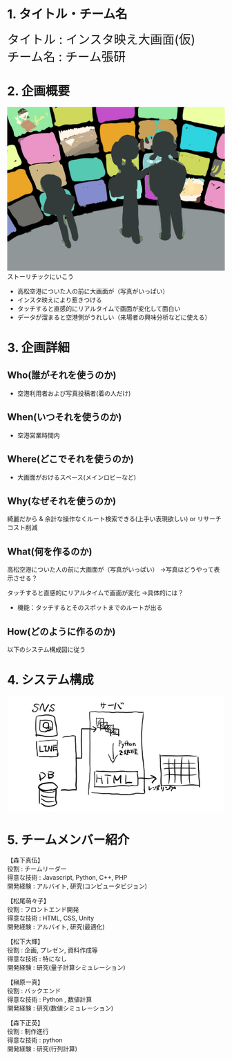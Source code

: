 # 1. タイトル・チーム名
<span style="font-size: 200%">タイトル : インスタ映え大画面(仮) </span>  
<span style="font-size: 200%">チーム名 : チーム張研 </span>

# 2. 企画概要
![](MATSUO_IMAGE.jpg)
ストーリチックにいこう
- 高松空港についた人の前に大画面が（写真がいっぱい）
- インスタ映えにより惹きつける
- タッチすると直感的にリアルタイムで画面が変化して面白い
- データが溜まると空港側がうれしい（来場者の興味分析などに使える）

# 3. 企画詳細
## Who(誰がそれを使うのか)
- 空港利用者および写真投稿者(着の人だけ)

## When(いつそれを使うのか)
- 空港営業時間内
  
## Where(どこでそれを使うのか)
- 大画面がおけるスペース(メインロビーなど)

## Why(なぜそれを使うのか)
綺麗だから & 余計な操作なくルート検索できる(上手い表現欲しい)
or リサーチコスト削減

## What(何を作るのか)
高松空港についた人の前に大画面が（写真がいっぱい）
→写真はどうやって表示させる？

タッチすると直感的にリアルタイムで画面が変化
→具体的には？
- 機能：タッチするとそのスポットまでのルートが出る

## How(どのように作るのか)
以下のシステム構成図に従う

# 4. システム構成
![](system.jpg)

# 5. チームメンバー紹介
【森下真伍】  
役割 : チームリーダー  
得意な技術 : Javascript, Python, C++, PHP  
開発経験 : アルバイト, 研究(コンピュータビジョン)

【松尾萌々子】  
役割 : フロントエンド開発  
得意な技術 : HTML, CSS, Unity  
開発経験 : アルバイト, 研究(最適化)

【松下大輝】  
役割 : 企画, プレゼン, 資料作成等  
得意な技術 : 特になし  
開発経験 : 研究(量子計算シミュレーション) 

【榊原一真】  
役割 : バックエンド  
得意な技術 : Python , 数値計算  
開発経験 : 研究(数値シミュレーション)

【森下正英】  
役割 : 制作進行  
得意な技術 : python  
開発経験 : 研究(行列計算)
